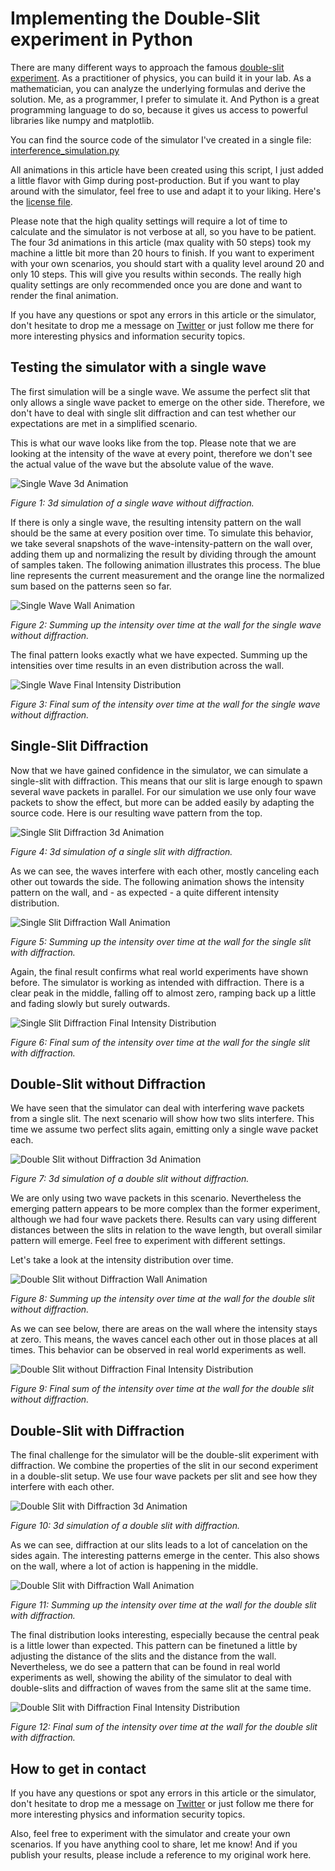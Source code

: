 # Implementing the Double-Slit experiment in Python

There are many different ways to approach the famous [double-slit experiment](https://en.wikipedia.org/wiki/Double-slit_experiment). As a practitioner of physics, you can build it in your lab. As a mathematician, you can analyze the underlying formulas and derive the solution. Me, as a programmer, I prefer to simulate it. And Python is a great programming language to do so, because it gives us access to powerful libraries like numpy and matplotlib.

You can find the source code of the simulator I've created in a single file: [interference_simulation.py](./interference_simulation.py)

All animations in this article have been created using this script, I just added a little flavor with Gimp during post-production. But if you want to play around with the simulator, feel free to use and adapt it to your liking. Here's the [license file](./LICENSE).

Please note that the high quality settings will require a lot of time to calculate and the simulator is not verbose at all, so you have to be patient. The four 3d animations in this article (max quality with 50 steps) took my machine a little bit more than 20 hours to finish. If you want to experiment with your own scenarios, you should start with a quality level around 20 and only 10 steps. This will give you results within seconds. The really high quality settings are only recommended once you are done and want to render the final animation.

If you have any questions or spot any errors in this article or the simulator, don't hesitate to drop me a message on [Twitter](https://twitter.com/Dementophobia) or just follow me there for more interesting physics and information security topics.

## Testing the simulator with a single wave

The first simulation will be a single wave. We assume the perfect slit that only allows a single wave packet to emerge on the other side. Therefore, we don't have to deal with single slit diffraction and can test whether our expectations are met in a simplified scenario.

This is what our wave looks like from the top. Please note that we are looking at the intensity of the wave at every point, therefore we don't see the actual value of the wave but the absolute value of the wave.

![Single Wave 3d Animation](./images/single_wave_-_animated_3d.gif)

*Figure 1: 3d simulation of a single wave without diffraction.*

If there is only a single wave, the resulting intensity pattern on the wall should be the same at every position over time. To simulate this behavior, we take several snapshots of the wave-intensity-pattern on the wall over, adding them up and normalizing the result by dividing through the amount of samples taken. The following animation illustrates this process. The blue line represents the current measurement and the orange line the normalized sum based on the patterns seen so far.

![Single Wave Wall Animation](./images/single_wave_-_animated_wall.gif)

*Figure 2: Summing up the intensity over time at the wall for the single wave without diffraction.*

The final pattern looks exactly what we have expected. Summing up the intensities over time results in an even distribution across the wall.

![Single Wave Final Intensity Distribution](./images/single_wave_-_wall_result.png)

*Figure 3: Final sum of the intensity over time at the wall for the single wave without diffraction.*



## Single-Slit Diffraction

Now that we have gained confidence in the simulator, we can simulate a single-slit with diffraction. This means that our slit is large enough to spawn several wave packets in parallel. For our simulation we use only four wave packets to show the effect, but more can be added easily by adapting the source code. Here is our resulting wave pattern from the top.

![Single Slit Diffraction 3d Animation](./images/single_slit_diffraction_-_animated_3d.gif)

*Figure 4: 3d simulation of a single slit with diffraction.*

As we can see, the waves interfere with each other, mostly canceling each other out towards the side. The following animation shows the intensity pattern on the wall, and - as expected - a quite different intensity distribution.

![Single Slit Diffraction Wall Animation](./images/single_slit_diffraction_-_animated_wall.gif)

*Figure 5: Summing up the intensity over time at the wall for the single slit with diffraction.*

Again, the final result confirms what real world experiments have shown before. The simulator is working as intended with diffraction. There is a clear peak in the middle, falling off to almost zero, ramping back up a little and fading slowly but surely outwards.

![Single Slit Diffraction Final Intensity Distribution](./images/single_slit_diffraction_-_wall_result.png)

*Figure 6: Final sum of the intensity over time at the wall for the single slit with diffraction.*



## Double-Slit without Diffraction

We have seen that the simulator can deal with interfering wave packets from a single slit. The next scenario will show how two slits interfere. This time we assume two perfect slits again, emitting only a single wave packet each.

![Double Slit without Diffraction 3d Animation](./images/double_slit_no_diffraction_-_animated_3d.gif)

*Figure 7: 3d simulation of a double slit without diffraction.*

We are only using two wave packets in this scenario. Nevertheless the emerging pattern appears to be more complex than the former experiment, although we had four wave packets there. Results can vary using different distances between the slits in relation to the wave length, but overall similar pattern will emerge. Feel free to experiment with different settings.

Let's take a look at the intensity distribution over time.

![Double Slit without Diffraction Wall Animation](./images/double_slit_no_diffraction_-_animated_wall.gif)

*Figure 8: Summing up the intensity over time at the wall for the double slit without diffraction.*

As we can see below, there are areas on the wall where the intensity stays at zero. This means, the waves cancel each other out in those places at all times. This behavior can be observed in real world experiments as well.

![Double Slit without Diffraction Final Intensity Distribution](./images/double_slit_no_diffraction_-_wall_result.png)

*Figure 9: Final sum of the intensity over time at the wall for the double slit without diffraction.*



## Double-Slit with Diffraction

The final challenge for the simulator will be the double-slit experiment with diffraction. We combine the properties of the slit in our second experiment in a double-slit setup. We use four wave packets per slit and see how they interfere with each other.

![Double Slit with Diffraction 3d Animation](./images/double_slit_diffraction_-_animated_3d.gif)

*Figure 10: 3d simulation of a double slit with diffraction.*

As we can see, diffraction at our slits leads to a lot of cancelation on the sides again. The interesting patterns emerge in the center. This also shows on the wall, where a lot of action is happening in the middle.

![Double Slit with Diffraction Wall Animation](./images/double_slit_diffraction_-_animated_wall.gif)

*Figure 11: Summing up the intensity over time at the wall for the double slit with diffraction.*

The final distribution looks interesting, especially because the central peak is a little lower than expected. This pattern can be finetuned a little by adjusting the distance of the slits and the distance from the wall. Nevertheless, we do see a pattern that can be found in real world experiments as well, showing the ability of the simulator to deal with double-slits and diffraction of waves from the same slit at the same time.

![Double Slit with Diffraction Final Intensity Distribution](./images/double_slit_diffraction_-_wall_result.png)

*Figure 12: Final sum of the intensity over time at the wall for the double slit with diffraction.*



## How to get in contact

If you have any questions or spot any errors in this article or the simulator, don't hesitate to drop me a message on [Twitter](https://twitter.com/Dementophobia) or just follow me there for more interesting physics and information security topics.

Also, feel free to experiment with the simulator and create your own scenarios. If you have anything cool to share, let me know! And if you publish your results, please include a reference to my original work here.